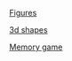 [Figures](https://scred666.github.io/demos/figures/)

[3d shapes](https://scred666.github.io/demos/3d-shapes/)

[Memory game](https://scred666.github.io/demos/memory-game/)
